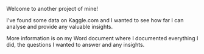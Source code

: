 Welcome to another project of mine!

I've found some data on Kaggle.com and I wanted to see how far I can analyse and provide any valuable insights.

More information is on my Word document where I documented everything I did, the questions I wanted to answer and any insights.
